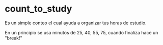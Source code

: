 # count_to_study
Es un simple conteo el cual ayuda a organizar tus horas de estudio.

En un principio se usa minutos de 25, 40, 55, 75,
cuando finaliza hace un "break!"
